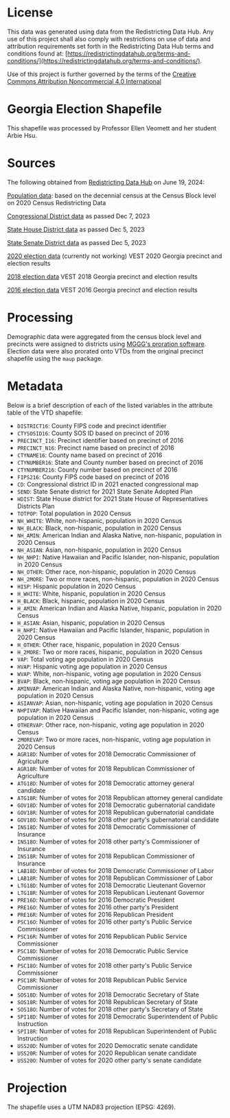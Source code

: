 # License
This data was generated using data from the Redistricting Data Hub.  Any use of this project shall also comply with restrictions on use of data and attribution requirements set forth in the Redistricting Data Hub terms and conditions found at: [https://redistrictingdatahub.org/terms-and-conditions/](https://redistrictingdatahub.org/terms-and-conditions/).

Use of this project is further governed by the terms of the [Creative Commons Attribution Noncommercial 4.0 International](https://creativecommons.org/licenses/by-nc/4.0/legalcode.en)

# Georgia Election Shapefile

This shapefile was processed by Professor Ellen Veomett and her student Arbie Hsu.

# **Sources**

The following obtained from [Redistricting Data Hub](https://redistrictingdatahub.org/) on June 19, 2024:

[Population data](https://redistrictingdatahub.org/dataset/georgia-block-pl-94171-2020-by-table/): based on the decennial census at the Census Block level on 2020 Census Redistricting Data

[Congressional District data](https://redistrictingdatahub.org/dataset/2023-georgia-congressional-districts-plan/) as passed Dec 7, 2023

[State House District data](https://redistrictingdatahub.org/dataset/2023-georgia-state-house-of-representatives-districts-plan/) as passed Dec 5, 2023

[State Senate District data](https://redistrictingdatahub.org/dataset/2023-georgia-state-senate-plan/) as passed Dec 5, 2023

[2020 election data](https://redistrictingdatahub.org/dataset/vest-2020-georgia-precinct-boundaries-and-election-results-shapefile/) (currently not working) VEST 2020 Georgia precinct and election results

[2018 election data](https://redistrictingdatahub.org/dataset/vest-2018-georgia-precinct-and-election-results/) VEST 2018 Georgia precinct and election results

[2016 election data](https://redistrictingdatahub.org/dataset/vest-2016-georgia-precinct-and-election-results/) VEST 2016 Georgia precinct and election results

# **Processing**

Demographic data were aggregated from the census block level and precincts were assigned to districts using [MGGG's proration software](https://github.com/mggg/maup). Election data were also prorated onto VTDs from the original precinct shapefile using the `maup` package.

# **Metadata**

Below is a brief description of each of the listed variables in the attribute table of the VTD shapefile:

- `DISTRICT16`: County FIPS code and precinct identifier
- `CTYSOSID16`: County SOS ID based on precinct of 2016
- `PRECINCT_I16`: Precinct identifier based on precinct of 2016
- `PRECINCT_N16`: Precinct name based on precinct of 2016
- `CTYNAME16`: County name based on precinct of 2016
- `CTYNUMBER16`: State and County number based on precinct of 2016
- `CTYNUMBER216`: County number based on precinct of 2016
- `FIPS216`: County FIPS code based on precinct of 2016
- `CD`: Congressional district ID in 2021 enacted congressional map
- `SEND`: State Senate district for 2021 State Senate Adopted Plan
- `HDIST`: State House district for 2021 State House of Representatives Districts Plan
- `TOTPOP`: Total population in 2020 Census
- `NH_WHITE`: White, non-hispanic, population in 2020 Census
- `NH_BLACK`: Black, non-hispanic, population in 2020 Census
- `NH_AMIN`: American Indian and Alaska Native, non-hispanic, population in 2020 Census
- `NH_ASIAN`: Asian, non-hispanic, population in 2020 Census
- `NH_NHPI`: Native Hawaiian and Pacific Islander, non-hispanic, population in 2020 Census
- `NH_OTHER`: Other race, non-hispanic, population in 2020 Census
- `NH_2MORE`: Two or more races, non-hispanic, population in 2020 Census
- `HISP`: Hispanic population in 2020 Census
- `H_WHITE`: White, hispanic, population in 2020 Census
- `H_BLACK`: Black, hispanic, population in 2020 Census
- `H_AMIN`: American Indian and Alaska Native, hispanic, population in 2020 Census
- `H_ASIAN`: Asian, hispanic, population in 2020 Census
- `H_NHPI`: Native Hawaiian and Pacific Islander, hispanic, population in 2020 Census
- `H_OTHER`: Other race, hispanic, population in 2020 Census
- `H_2MORE`: Two or more races, hispanic, population in 2020 Census
- `VAP`: Total voting age population in 2020 Census
- `HVAP`: Hispanic voting age population in 2020 Census
- `WVAP`: White, non-hispanic, voting age population in 2020 Census
- `BVAP`: Black, non-hispanic, voting age population in 2020 Census
- `AMINVAP`: American Indian and Alaska Native, non-hispanic, voting age population in 2020 Census
- `ASIANVAP`: Asian, non-hispanic, voting age population in 2020 Census
- `NHPIVAP`: Native Hawaiian and Pacific Islander, non-hispanic, voting age population in 2020 Census
- `OTHERVAP`: Other race, non-hispanic, voting age population in 2020 Census
- `2MOREVAP`: Two or more races, non-hispanic, voting age population in 2020 Census
- `AGR18D`:  Number of votes for 2018 Democratic Commissioner of Agriculture
- `AGR18R`:  Number of votes for 2018 Republican Commissioner of Agriculture
- `ATG18D`: Number of votes for 2018 Democratic attorney general candidate
- `ATG18R`: Number of votes for 2018 Republican attorney general candidate
- `GOV18D`: Number of votes for 2018 Democratic gubernatorial candidate
- `GOV18R`: Number of votes for 2018 Republican gubernatorial candidate
- `GOV18O`: Number of votes for 2018 other party's gubernatorial candidate
- `INS18D`: Number of votes for 2018 Democratic Commissioner of Insurance
- `INS18O`: Number of votes for 2018 other party's Commissioner of Insurance
- `INS18R`: Number of votes for 2018 Republican Commissioner of Insurance
- `LAB18D`: Number of votes for 2018 Democratic Commissioner of Labor
- `LAB18R`: Number of votes for 2018 Republican Commissioner of Labor
- `LTG18D`: Number of votes for 2018 Democratic Lieutenant Governor
- `LTG18R`: Number of votes for 2018 Republican Lieutenant Governor
- `PRE16D`: Number of votes for 2016 Democratic President
- `PRE16O`: Number of votes for 2016 other party's  President
- `PRE16R`: Number of votes for 2016 Republican President
- `PSC16O`: Number of votes for 2016 other party's Public Service Commissioner
- `PSC16R`: Number of votes for 2016 Republican Public Service Commissioner
- `PSC18D`: Number of votes for 2018 Democratic Public Service Commissioner
- `PSC18O`: Number of votes for 2018 other party's Public Service Commissioner
- `PSC18R`: Number of votes for 2018 Republican Public Service Commissioner
- `SOS18D`: Number of votes for 2018 Democratic Secretary of State
- `SOS18R`: Number of votes for 2018 Republican Secretary of State
- `SOS18O`: Number of votes for 2018 other party's Secretary of State
- `SPI18D`: Number of votes for 2018 Democratic Superintendent of Public Instruction
- `SPI18R`: Number of votes for 2018 Republican Superintendent of Public Instruction
- `USS20D`: Number of votes for 2020 Democratic senate candidate
- `USS20R`: Number of votes for 2020 Republican senate candidate
- `USS20O`: Number of votes for 2020 other party's senate candidate

# **Projection**

The shapefile uses a UTM NAD83 projection (EPSG: 4269).
